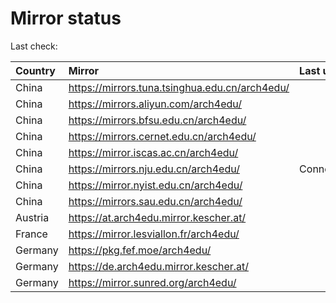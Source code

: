 <script src="./time.js"></script>
# Mirror status
Last check: <script type="text/javascript">localize(1740662962.364853);</script>

|Country|Mirror|Last update|
|:------|:-----|:----------|
|China|https://mirrors.tuna.tsinghua.edu.cn/arch4edu/|<script type="text/javascript">localize(1740638702);</script>|
|China|https://mirrors.aliyun.com/arch4edu/|<script type="text/javascript">localize(1740638702);</script>|
|China|https://mirrors.bfsu.edu.cn/arch4edu/|<script type="text/javascript">localize(1740595346);</script>|
|China|https://mirrors.cernet.edu.cn/arch4edu/|<script type="text/javascript">localize(1740638702);</script>|
|China|https://mirror.iscas.ac.cn/arch4edu/|<script type="text/javascript">localize(1740638702);</script>|
|China|https://mirrors.nju.edu.cn/arch4edu/|ConnectionError|
|China|https://mirror.nyist.edu.cn/arch4edu/|<script type="text/javascript">localize(1740638702);</script>|
|China|https://mirrors.sau.edu.cn/arch4edu/|<script type="text/javascript">localize(1731653531);</script>|
|Austria|https://at.arch4edu.mirror.kescher.at/|<script type="text/javascript">localize(1740638702);</script>|
|France|https://mirror.lesviallon.fr/arch4edu/|<script type="text/javascript">localize(1740638702);</script>|
|Germany|https://pkg.fef.moe/arch4edu/|<script type="text/javascript">localize(1740638702);</script>|
|Germany|https://de.arch4edu.mirror.kescher.at/|<script type="text/javascript">localize(1740638702);</script>|
|Germany|https://mirror.sunred.org/arch4edu/|<script type="text/javascript">localize(1740638702);</script>|

<script src="./tablefilter/tablefilter.js"></script>
<script src="./table.js"></script>